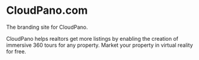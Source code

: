 # CloudPano.com

The branding site for CloudPano. 

CloudPano helps realtors get more listings by enabling the creation of immersive 360 tours for any property. Market your property in virtual reality for free.
